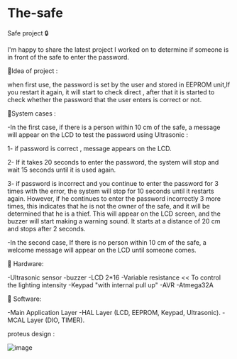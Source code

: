 # The-safe

Safe project 🔒

I'm happy to share the latest project I worked on to determine if someone is in front of the safe to enter the password.

🔘Idea of project :

when first use, the password is set by the user and stored in EEPROM unit,If you restart it again, it will start to check direct , after that it is started to check whether the password that the user enters is correct or not.

🔘System cases :

-In the first case, if there is a person within 10 cm of the safe, a message will appear on the LCD to test the password using Ultrasonic :

1- if password is correct , message appears on the LCD.

2- If it takes 20 seconds to enter the password, the system will stop and wait 15 seconds until it is used again.

3- if password is incorrect and you continue to enter the password for 3 times with the error, the system will stop for 10 seconds until it restarts again. However, if he continues to enter the password incorrectly 3 more times, this indicates that he is not the owner of the safe, and it will be determined that he is a thief. This will appear on the LCD screen, and the buzzer will start making a warning sound. It starts at a distance of 20 cm and stops after 2 seconds.
      
-In the second case, If there is no person within 10 cm of the safe, a welcome message will appear on the LCD until someone comes.
      
🔘 Hardware:

-Ultrasonic sensor
-buzzer
-LCD 2*16
-Variable resistance << To control the lighting intensity
-Keypad "with internal pull up"
-AVR
-Atmega32A 


🔘 Software:

-Main Application Layer
-HAL Layer (LCD, EEPROM, Keypad, Ultrasonic).
-MCAL Layer (DIO, TIMER).

proteus design :

![image](https://github.com/gehadahmed23/The-safe/assets/123056355/685c58d5-9940-474b-994a-f00804e15bfb)
